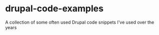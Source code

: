 # drupal-code-examples
A collection of some often used Drupal code snippets I've used over the years
